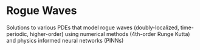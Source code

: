 # Rogue Waves
Solutions to various PDEs that model rogue waves (doubly-localized, time-periodic, higher-order) using numerical methods (4th-order Runge Kutta) and physics informed neural networks (PINNs)
